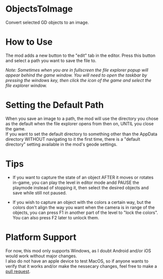 # ObjectsToImage
Convert selected GD objects to an image.

# How to Use
The mod adds a new button to the "edit" tab in the editor. Press this button and select a path you want to save the file to.  
  
*Note: Sometimes when you are in fullscreen the file explorer popup will appear behind the game window. You will need to open the taskbar by pressing the windows key, then click the icon of the game and select the file explorer window.*

# Setting the Default Path
When you save an image to a path, the mod will use the directory you chose as the default when the file explorer opens from then on, UNTIL you close the game.  
If you want to set the default directory to something other than the AppData directory WITHOUT navigating to it the first time, there is a "default directory" setting available in the mod's geode settings.

# Tips
- If you want to capture the state of an object AFTER it moves or rotates in-game, you can play the level in editor mode andd PAUSE the playmode instead of stopping it, then select the desired objects and save while still not paused.
  
- If you wish to capture an object with the colors a certain way, but the colors don't align the way you want when the camera is in range of the objects, you can press F1 in another part of the level to "lock the colors". You can also press F2 later to unlock them.

# Platform Support
For now, this mod only supports Windows, as I doubt Android and/or iOS would work without major changes.  
I also do not have an apple device to test MacOS, so if anyone wants to verify that it works and/or make the nessecary changes, feel free to make a [pull request](https://github.com/rgc-exists/ObjectsToImage).
